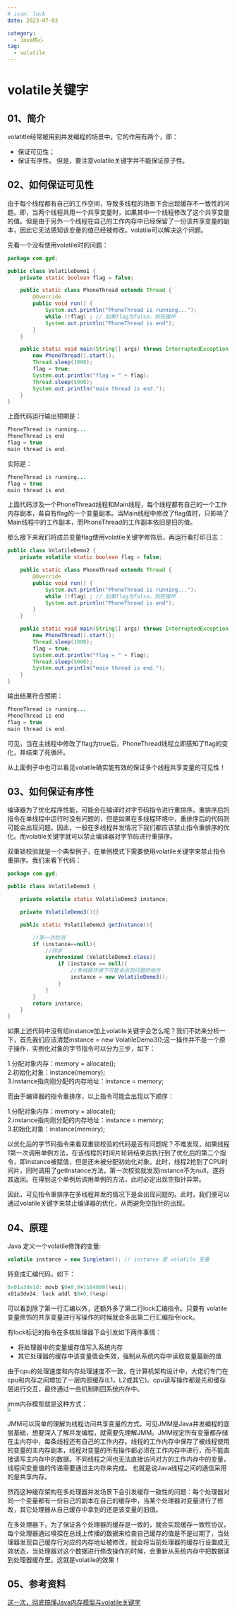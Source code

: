 ```yaml
---
# icon: lock
date: 2023-07-03

category:
  - Java核心
tag:
  - volatile
---
```

# volatile关键字
## 01、简介
volatitle经常被用到并发编程的场景中。它的作用有两个，即：

- 保证可见性；
- 保证有序性。
但是，要注意volatile关键字并不能保证原子性。

## 02、如何保证可见性
由于每个线程都有自己的工作空间，导致多线程的场景下会出现缓存不一致性的问题。即，当两个线程共用一个共享变量时，如果其中一个线程修改了这个共享变量的值。但是由于另外一个线程在自己的工作内存中已经保留了一份该共享变量的副本，因此它无法感知该变量的值已经被修改。volatile可以解决这个问题。

先看一个没有使用volatile时的问题：
```java
package com.gyd;

public class VolatileDemo1 {
    private static boolean flag = false;

    public static class PhoneThread extends Thread {
        @Override
        public void run() {
            System.out.println("PhoneThread is running...");
            while (!flag) ; // 如果flag为false，则死循环
            System.out.println("PhoneThread is end");
        }
    }

    public static void main(String[] args) throws InterruptedException {
        new PhoneThread().start();
        Thread.sleep(1000);
        flag = true;
        System.out.println("flag = " + flag);
        Thread.sleep(5000);
        System.out.println("main thread is end.");
    }
}

```
上面代码运行输出预期是：
```java
PhoneThread is running...
PhoneThread is end
flag = true
main thread is end.
```

实际是：
```java
PhoneThread is running...
flag = true
main thread is end.
```

上面代码涉及一个PhoneThread线程和Main线程，每个线程都有自己的一个工作内存副本，各自有flag的一个变量副本。当Main线程中修改了flag值时，只影响了Main线程中的工作副本，而PhoneThread的工作副本依旧是旧的值。


那么接下来我们将成员变量flag使用volatile关键字修饰后，再运行看打印日志：

```java
public class VolatileDemo2 {
    private volatile static boolean flag = false;

    public static class PhoneThread extends Thread {
        @Override
        public void run() {
            System.out.println("PhoneThread is running...");
            while (!flag) ; // 如果flag为false，则死循环
            System.out.println("PhoneThread is end");
        }
    }

    public static void main(String[] args) throws InterruptedException {
        new PhoneThread().start();
        Thread.sleep(1000);
        flag = true;
        System.out.println("flag = " + flag);
        Thread.sleep(5000);
        System.out.println("main thread is end.");
    }
}

```

输出结果符合预期：
```java
PhoneThread is running...
PhoneThread is end
flag = true
main thread is end.
```
可见，当在主线程中修改了flag为true后，PhoneThread线程立即感知了flag的变化，并结束了死循环。  

从上面例子中也可以看见volatile确实能有效的保证多个线程共享变量的可见性！

## 03、如何保证有序性
编译器为了优化程序性能，可能会在编译时对字节码指令进行重排序。重排序后的指令在单线程中运行时没有问题的，但是如果在多线程环境中，重排序后的代码则可能会出现问题。因此，一般在多线程并发情况下我们都应该禁止指令重排序的优化。而volatile关键字就可以禁止编译器对字节码进行重排序。

双重锁校验就是一个典型例子，在单例模式下需要使用volatile关键字来禁止指令重排序。我们来看下代码：
```java
package com.gyd;

public class VolatileDemo3 {

    private volatile static VolatileDemo3 instance;

    private VolatileDemo3(){}

    public static VolatileDemo3 getInstance(){

        //第一次检测
        if (instance==null){
            //同步
            synchronized (VolatileDemo3.class){
                if (instance == null){
                    //多线程环境下可能会出现问题的地方
                    instance = new VolatileDemo3();
                }
            }
        }
        return instance;
    }
}
```
 如果上述代码中没有给instance加上volatile关键字会怎么呢？我们不妨来分析一下，首先我们应该清楚instance = new VolatileDemo3();这一操作并不是一个原子操作，实例化对象的字节指令可以分为三步，如下：  

1.分配对象内存：memory = allocate();  
2.初始化对象：instance(memory);  
3.instance指向刚分配的内存地址：instance = memory;  

而由于编译器的指令重排序，以上指令可能会出现以下顺序：  

1.分配对象内存：memory = allocate();  
2.instance指向刚分配的内存地址：instance = memory;  
3.初始化对象：instance(memory);  
 
以优化后的字节码指令来看双重锁校验的代码是否有问题呢？不难发现，如果线程1第一次调用单例方法，在该线程的时间片轮转结束后执行到了优化后的第二个指令，即instance被赋值，但是还未被分配初始化对象。此时，线程2抢到了CPU时间片，同时调用了getInstance方法，第一次校验就发现instance不为null，遂将其返回。在得到这个单例后调用单例的方法，此时必定出现空指针异常。  

因此，可见指令重排序在多线程并发的情况下是会出现问题的。此时，我们便可以通过volatile关键字来禁止编译器的优化，从而避免空指针的出现。
 
## 04、原理
Java 定义一个volatile修饰的变量:
```java
volatile instance = new Singleton(); // instance 是 volatile 变量
```
转变成汇编代码，如下：
```java
0x01a3de1d: movb $0×0,0×1104800(%esi);
x01a3de24: lock addl $0×0,(%esp)
```
可以看到除了第一行汇编以外，还额外多了第二行lock汇编指令。只要有 volatile 变量修饰的共享变量进行写操作的时候就会多出第二行汇编指令lock。  

有lock标记的指令在多核处理器下会引发如下两件事情：
- 将处理器中的变量缓存值写入系统内存
- 其它处理器的缓存中该变量值会失效，强制从系统内存中读取变量最新的值

由于cpu的处理速度和内存处理速度不一致，在计算机架构设计中，大佬们专门在cpu和内存之间增加了一层内部缓存(L1，L2或其它)。cpu读写操作都是先和缓存层进行交互，最终通过一些机制刷回系统内存中。


jmm内存模型就是这种方式：
<img src="http://cdn.gydblog.com/images/java/concurrent/jmm.jpg"  style="zoom: 50%;margin:0 auto;display:block"/><br/>
JMM可以简单的理解为线程访问共享变量的方式。可见JMM是Java并发编程的底层基础，想要深入了解并发编程，就需要先理解JMM。JMM规定所有变量都存储在主内存中，每条线程还有自己的工作内存。线程的工作内存中保存了被线程使用的变量的主内存副本，线程对变量的所有操作都必须在工作内存中进行，而不能直接读写主内存中的数据。不同线程之间也无法直接访问对方的工作内存中的变量，线程间变量值的传递需要通过主内存来完成。 也就是说Java线程之间的通信采用的是共享内存。
 

然而这种缓存架构在多处理器并发场景下会引发缓存一致性的问题：每个处理器对同一个变量都有一份自己的副本在自己的缓存中，当某个处理器对变量进行了修改，其它处理器从自己缓存中拿到的还是该变量的旧值。

在多处理器下，为了保证各个处理器的缓存是一致的，就会实现缓存一致性协议，每个处理器通过嗅探在总线上传播的数据来检查自己缓存的值是不是过期了，当处理器发现自己缓存行对应的内存地址被修改，就会将当前处理器的缓存行设置成无效状态，当处理器对这个数据进行修改操作的时候，会重新从系统内存中把数据读到处理器缓存里。这就是volatile的效果！

## 05、参考资料
[这一次，彻底搞懂Java内存模型与volatile关键字](https://juejin.cn/post/6967739352784830494 "这一次，彻底搞懂Java内存模型与volatile关键字")  
